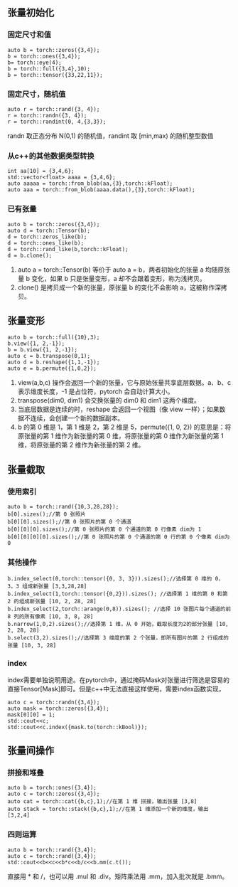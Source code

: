 ## 张量初始化
### 固定尺寸和值
```
auto b = torch::zeros({3,4});
b = torch::ones({3,4});
b= torch::eye(4);
b = torch::full({3,4},10);
b = torch::tensor({33,22,11});
```
### 固定尺寸，随机值
```
auto r = torch::rand({3, 4});
r = torch::randn({3, 4});
r = torch::randint(0, 4,{3,3});
```
randn 取正态分布 N(0,1) 的随机值，randint 取 [min,max) 的随机整型数值
### 从c++的其他数据类型转换
```
int aa[10] = {3,4,6};
std::vector<float> aaaa = {3,4,6};
auto aaaaa = torch::from_blob(aa,{3},torch::kFloat);
auto aaa = torch::from_blob(aaaa.data(),{3},torch::kFloat);
```
### 已有张量
```
auto b = torch::zeros({3,4});
auto d = torch::Tensor(b);
d = torch::zeros_like(b);
d = torch::ones_like(b);
d = torch::rand_like(b,torch::kFloat);
d = b.clone();
```
1. auto a = torch::Tensor(b) 等价于 auto a = b，两者初始化的张量 a 均随原张量 b 变化，如果 b 只是张量变形，a 却不会跟着变形，称为浅拷贝。
2. clone() 是拷贝成一个新的张量，原张量 b 的变化不会影响 a，这被称作深拷贝。
## 张量变形
```
auto b = torch::full({10},3);
b.view({1, 2,-1});
b = b.view({1, 2,-1});
auto c = b.transpose(0,1);
auto d = b.reshape({1,1,-1});
auto e = b.permute({1,0,2});
```
1. view(a,b,c) 操作会返回一个新的张量，它与原始张量共享底层数据。a、b、c表示维度长度，-1 是占位符，pytorch 会自动计算大小。
2. transpose(dim0, dim1) 会交换张量的 dim0 和 dim1 这两个维度。
3. 当底层数据是连续的时，reshape 会返回一个视图（像 view 一样）；如果数据不连续，会创建一个新的数据副本。
4. b 的第 0 维是 1，第 1 维是 2，第 2 维是 5，permute({1, 0, 2}) 的意思是：将原张量的第 1 维作为新张量的第 0 维，将原张量的第 0 维作为新张量的第 1 维，将原张量的第 2 维作为新张量的第 2 维。
## 张量截取
### 使用索引
```
auto b = torch::rand({10,3,28,28});
b[0].sizes();//第 0 张照片
b[0][0].sizes();//第 0 张照片的第 0 个通道
b[0][0][0].sizes();//第 0 张照片的第 0 个通道的第 0 行像素 dim为 1
b[0][0][0][0].sizes();//第 0 张照片的第 0 个通道的第 0 行的第 0 个像素 dim为 0
```
### 其他操作
```
b.index_select(0,torch::tensor({0, 3, 3})).sizes();//选择第 0 维的 0，3，3 组成新张量 [3,3,28,28]
b.index_select(1,torch::tensor({0,2})).sizes(); //选择第 1 维的第 0 和第 2 的组成新张量 [10, 2, 28, 28]
b.index_select(2,torch::arange(0,8)).sizes(); //选择 10 张图片每个通道的前 8 列的所有像素 [10, 3, 8, 28]
b.narrow(1,0,2).sizes();//选择第 1 维，从 0 开始，截取长度为2的部分张量 [10, 2, 28, 28]
b.select(3,2).sizes();//选择第 3 维度的第 2 个张量，即所有图片的第 2 行组成的张量 [10, 3, 28]
```
### index
index需要单独说明用途。在pytorch中，通过掩码Mask对张量进行筛选是容易的直接Tensor[Mask]即可。但是c++中无法直接这样使用，需要index函数实现，
```
auto c = torch::randn({3,4});
auto mask = torch::zeros({3,4});
mask[0][0] = 1;
std::cout<<c;
std::cout<<c.index({mask.to(torch::kBool)});
```
## 张量间操作
### 拼接和堆叠
```
auto b = torch::ones({3,4});
auto c = torch::zeros({3,4});
auto cat = torch::cat({b,c},1);//在第 1 维 拼接，输出张量 [3,8]
auto stack = torch::stack({b,c},1);//在第 1 维添加一个新的维度，输出 [3,2,4]
```
### 四则运算
```
auto b = torch::rand({3,4});
auto c = torch::rand({3,4});
std::cout<<b<<c<<b*c<<b/c<<b.mm(c.t());
```
直接用 * 和 /，也可以用 .mul 和 .div。矩阵乘法用 .mm，加入批次就是 .bmm。